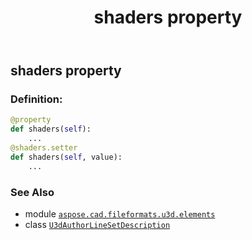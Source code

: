 ﻿---
title: shaders property
second_title: Aspose.CAD for Python via .NET API References
description: 
type: docs
weight: 110
url: /python-net/aspose.cad.fileformats.u3d.elements/u3dauthorlinesetdescription/shaders/
is_root: false
---

## shaders property

### Definition:
```python
@property
def shaders(self):
    ...
@shaders.setter
def shaders(self, value):
    ...
```

### See Also
* module [`aspose.cad.fileformats.u3d.elements`](../../)
* class [`U3dAuthorLineSetDescription`](/cad/python-net/aspose.cad.fileformats.u3d.elements/u3dauthorlinesetdescription)
